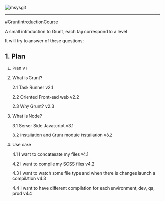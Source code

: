 ![msysgit](http://gruntjs.com/img/grunt-logo.png)

----
#GruntIntroductionCourse

A small introduction to Grunt, each tag correspond to a level

It will try to answer of these questions :

## 1. Plan

1. Plan v1

2. What is Grunt?

   2.1 Task Runner v2.1

   2.2 Oriented Front-end web v2.2

   2.3 Why Grunt? v2.3

3. What is Node?

   3.1 Server Side Javascript v3.1

   3.2 Installation and Grunt module installation v3.2

4. Use case

   4.1 I want to concatenate my files v4.1

   4.2 I want to compile my SCSS files v4.2

   4.3 I want to watch some file type and when there is changes launch a compilation v4.3

   4.4 I want to have different compilation for each environment, dev, qa, prod v4.4